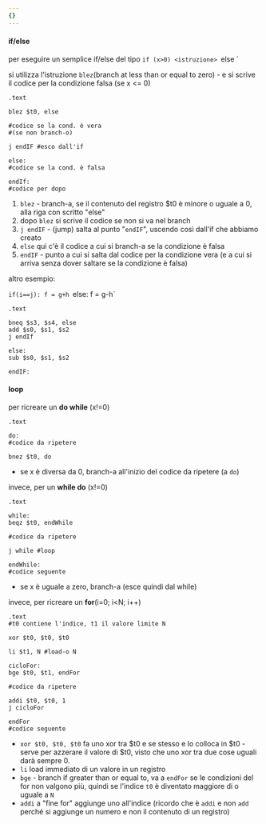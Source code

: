 ```yaml
---
{}
---
```

#### if/else
per eseguire un semplice if/else del tipo 
`if (x>0) <istruzione>
`else <istruzione>` 

si utilizza l'istruzione `blez`(branch at less than or equal to zero) - e si scrive il codice per la condizione falsa (se x <= 0) 
```
.text

blez $t0, else

#codice se la cond. è vera
#(se non branch-o)

j endIF #esco dall'if

else:
#codice se la cond. è falsa

endIf:
#codice per dopo
```

1) `blez` - branch-a, se il contenuto del registro $t0 è minore o uguale a 0, alla riga con scritto "else"
2) dopo `blez` si scrive il codice se non si va nel branch
3) `j endIF` - (jump) salta al punto "`endIF`", uscendo così dall'if che abbiamo creato
4) `else` qui c'è il codice a cui si branch-a se la condizione è falsa
5) `endIF` - punto a cui si salta dal codice per la condizione vera (e a cui si arriva senza dover saltare se la condizione è falsa)

altro esempio:

`if(i==j): f = g+h
`else: f = g-h`

```
.text

bneq $s3, $s4, else
add $s0, $s1, $s2
j endIf

else:
sub $s0, $s1, $s2

endIF:

```

#### loop
per ricreare un **do while** (x!=0)
```
.text

do:
#codice da ripetere

bnez $t0, do
```

- se x è diversa da 0, branch-a all'inizio del codice da ripetere (a `do`)

invece, per un **while do** (x!=0)
```
.text

while:
beqz $t0, endWhile

#codice da ripetere

j while #loop

endWhile:
#codice seguente
```
- se x è uguale a zero, branch-a (esce quindi dal while)

invece, per ricreare un **for**(i=0; i<N; i++)
```
.text
#t0 contiene l'indice, t1 il valore limite N

xor $t0, $t0, $t0 

li $t1, N #load-o N

cicloFor:
bge $t0, $t1, endFor

#codice da ripetere

addi $t0, $t0, 1
j cicloFor

endFor
#codice seguente
```

- `xor $t0, $t0, $t0` fa uno xor tra $t0 e se stesso e lo colloca in $t0 - serve per azzerare il valore di $t0, visto che uno xor tra due cose uguali darà sempre 0.
- `li` load immediato di un valore in un registro
- `bge` - branch if greater than or equal to, va a `endFor` se le condizioni del for non valgono più, quindi se l'indice `t0` è diventato maggiore di o uguale a `N`
- `addi` a "fine for" aggiunge uno all'indice (ricordo che è `addi` e non `add` perché si aggiunge un numero e non il contenuto di un registro)